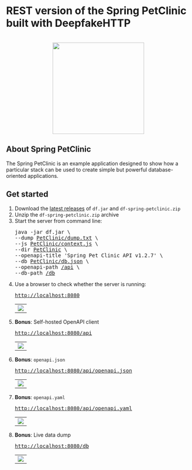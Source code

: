 <h1>REST version of the Spring PetClinic built with DeepfakeHTTP</h1>
<p id="start" align="center">
<br>
<a href="#start"><img width="250rem" src="https://raw.githubusercontent.com/xnbox/DeepfakeHTTP/main/PetClinic/README/pets.png"></a>
</p>

<h2>About Spring PetClinic</h2>
The Spring PetClinic is an example application designed to show how a particular stack can be used to create simple but powerful database-oriented applications.

<h2>Get started</h2>

<ol>
    <li>Download the <a href="https://github.com/xnbox/DeepfakeHTTP/releases/latest">latest releases</a> of <code>df.jar</code> and <code>df-spring-petclinic.zip</code></li>
    <li>Unzip the <code>df-spring-petclinic.zip</code> archive</li>
<li>Start the server from command line:

<pre>
java -jar df.jar \
--dump <a href="https://github.com/xnbox/DeepfakeHTTP/blob/main/PetClinic/dump.txt">PetClinic/dump.txt</a> \
--js <a href="https://github.com/xnbox/DeepfakeHTTP/blob/main/PetClinic/context.js">PetClinic/context.js</a> \
--dir <a href="https://github.com/xnbox/DeepfakeHTTP/tree/main/PetClinic">PetClinic</a> \
--openapi-title 'Spring Pet Clinic API v1.2.7' \
--db <a href="https://github.com/xnbox/DeepfakeHTTP/blob/main/PetClinic/db.json">PetClinic/db.json</a> \
--openapi-path <a href="#api">/api</a> \
--db-path <a href="#db">/db</a>
</pre>

</li>

<li>Use a browser to check whether the server is running:
<br>
<pre><a href="http://localhost:8080">http://localhost:8080</a></pre>
<table><tr><td>
<img src="https://raw.githubusercontent.com/xnbox/DeepfakeHTTP/main/PetClinic/README/petclinic-screenshots/1.png">
</td></tr></table>
</li>
</li>

<li><strong>Bonus</strong>: Self-hosted OpenAPI client
<br>
<pre id="api"><a href="http://localhost:8080/api">http://localhost:8080/api</a></pre>
<table><tr><td>
<img src="https://raw.githubusercontent.com/xnbox/DeepfakeHTTP/main/PetClinic/README/petclinic-screenshots/2.png">
</td></tr></table>
</li>

<li><strong>Bonus</strong>: <code>openapi.json</code>
<br>
<pre><a href="http://localhost:8080/api/openapi.json">http://localhost:8080/api/openapi.json</a></pre>
<table><tr><td>
<img src="https://raw.githubusercontent.com/xnbox/DeepfakeHTTP/main/PetClinic/README/petclinic-screenshots/3.png">
</td></tr></table>
</li>

<li><strong>Bonus</strong>: <code>openapi.yaml</code>
<br>
<pre><a href="http://localhost:8080/api/openapi.yaml">http://localhost:8080/api/openapi.yaml</a></pre>
<table><tr><td>
<img src="https://raw.githubusercontent.com/xnbox/DeepfakeHTTP/main/PetClinic/README/petclinic-screenshots/4.png">
</td></tr></table>
</li>

<li><strong>Bonus</strong>: Live data dump
<br>
<pre id="db"><a href="http://localhost:8080/db">http://localhost:8080/db</a></pre>
<table><tr><td>
<img src="https://raw.githubusercontent.com/xnbox/DeepfakeHTTP/main/PetClinic/README/petclinic-screenshots/5.png">
</td></tr></table>
</li>

</ol>
